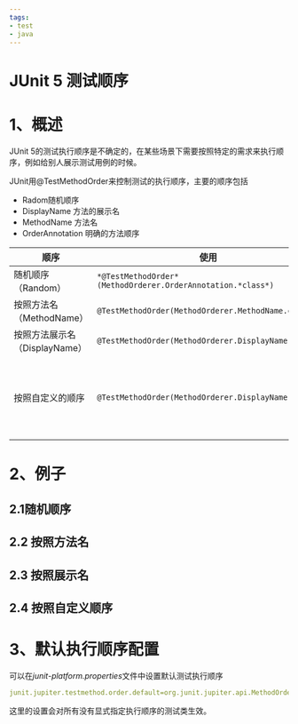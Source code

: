 ```yaml
---
tags: 
- test
- java
---
```


# JUnit 5 测试顺序

# 1、概述

JUnit 5的测试执行顺序是不确定的，在某些场景下需要按照特定的需求来执行顺序，例如给别人展示测试用例的时候。

JUnit用@TestMethodOrder来控制测试的执行顺序，主要的顺序包括

- Radom随机顺序
- DisplayName 方法的展示名
- MethodName 方法名
- OrderAnnotation 明确的方法顺序

| 顺序                   | 使用                                                          | 描述                                       |
|----------------------|-------------------------------------------------------------|------------------------------------------|
| 随机顺序（Random）         | `*@TestMethodOrder*(MethodOrderer.OrderAnnotation.*class*)` | 随机顺序                                     |
| 按照方法名（MethodName）    | `@TestMethodOrder(MethodOrderer.MethodName.class)`          | 按照方法名名的字母顺序                              |
| 按照方法展示名（DisplayName） | `@TestMethodOrder(MethodOrderer.DisplayName.class)`         | 需要配合`@DisplayName`                       |
| 按照自定义的顺序             | `@TestMethodOrder(MethodOrderer.DisplayName.class)`         | 需要`@Order`来确定方法的顺序，顺序数字越小，方法越先执行；数字可以是负数 |

# 2、例子

## 2.1随机顺序

## 2.2 按照方法名


## 2.3 按照展示名


## 2.4 按照自定义顺序


# 3、默认执行顺序配置

可以在*junit-platform.properties*文件中设置默认测试执行顺序

```yaml
junit.jupiter.testmethod.order.default=org.junit.jupiter.api.MethodOrderer$DisplayName
```

这里的设置会对所有没有显式指定执行顺序的测试类生效。